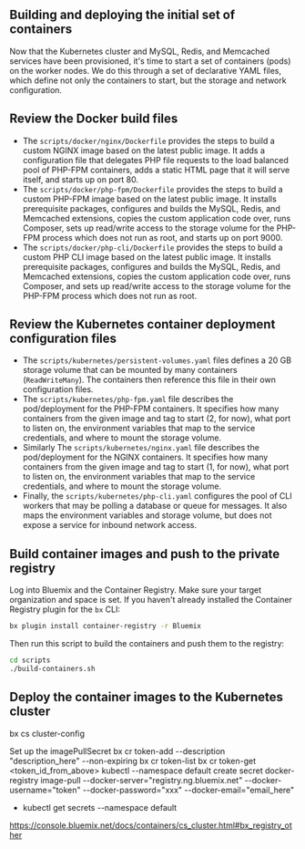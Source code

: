 ## Building and deploying the initial set of containers
Now that the Kubernetes cluster and MySQL, Redis, and Memcached services have been provisioned, it's time to start a set of containers (pods) on the worker nodes. We do this through a set of declarative YAML files, which define not only the containers to start, but the storage and network configuration.

## Review the Docker build files
- The `scripts/docker/nginx/Dockerfile` provides the steps to build a custom NGINX image based on the latest public image. It adds a configuration file that delegates PHP file requests to the load balanced pool of PHP-FPM containers, adds a static HTML page that it will serve itself, and starts up on port 80.
- The `scripts/docker/php-fpm/Dockerfile` provides the steps to build a custom PHP-FPM image based on the latest public image. It installs prerequisite packages, configures and builds the MySQL, Redis, and Memcached extensions, copies the custom application code over, runs Composer, sets up read/write access to the storage volume for the PHP-FPM process which does not run as root, and starts up on port 9000.
- The `scripts/docker/php-cli/Dockerfile` provides the steps to build a custom PHP CLI image based on the latest public image. It installs prerequisite packages, configures and builds the MySQL, Redis, and Memcached extensions, copies the custom application code over, runs Composer, and sets up read/write access to the storage volume for the PHP-FPM process which does not run as root.

## Review the Kubernetes container deployment configuration files
- The `scripts/kubernetes/persistent-volumes.yaml` files defines a 20 GB storage volume that can be mounted by many containers (`ReadWriteMany`). The containers then reference this file in their own configuration files.
- The `scripts/kubernetes/php-fpm.yaml` file describes the pod/deployment for the PHP-FPM containers. It specifies how many containers from the given image and tag to start (2, for now), what port to listen on, the environment variables that map to the service credentials, and where to mount the storage volume.
- Similarly The `scripts/kubernetes/nginx.yaml` file describes the pod/deployment for the NGINX containers. It specifies how many containers from the given image and tag to start (1, for now), what port to listen on, the environment variables that map to the service credentials, and where to mount the storage volume.
- Finally, the `scripts/kubernetes/php-cli.yaml` configures the pool of CLI workers that may be polling a database or queue for messages. It also maps the environment variables and storage volume, but does not expose a service for inbound network access.

## Build container images and push to the private registry
Log into Bluemix and the Container Registry. Make sure your target organization and space is set. If you haven't already installed the Container Registry plugin for the `bx` CLI:

```bash
bx plugin install container-registry -r Bluemix
```

Then run this script to build the containers and push them to the registry:
```bash
cd scripts
./build-containers.sh
```


## Deploy the container images to the Kubernetes cluster
bx cs cluster-config

Set up the imagePullSecret
bx cr token-add --description "description_here" --non-expiring
bx cr token-list
bx cr token-get <token_id_from_above>
kubectl --namespace default create secret docker-registry image-pull --docker-server="registry.ng.bluemix.net" --docker-username="token" --docker-password="xxx" --docker-email="email_here"

- kubectl get secrets --namespace default

https://console.bluemix.net/docs/containers/cs_cluster.html#bx_registry_other
